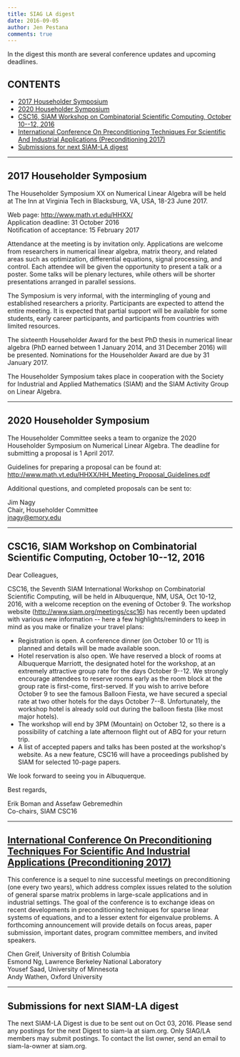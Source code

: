 ```yaml
---
title: SIAG LA digest
date: 2016-09-05
author: Jen Pestana
comments: true
---
```




In the digest this month are several conference updates and upcoming deadlines.

## CONTENTS

- [2017 Householder Symposium](#nav0)
- [2020 Householder Symposium](#nav1)
- [CSC16, SIAM Workshop on Combinatorial Scientific Computing, October 10--12, 2016](#nav2)
- [International Conference On Preconditioning Techniques For Scientific And Industrial Applications (Preconditioning 2017)](#nav3)
- [Submissions for next SIAM-LA digest](#nav4)

---------------

## <a name="nav0">2017 Householder Symposium</a>

The Householder Symposium XX on Numerical Linear Algebra will be held
at The Inn at Virginia Tech in Blacksburg, VA, USA, 18-23 June 2017.

Web page: <http://www.math.vt.edu/HHXX/>  
Application deadline: 31 October 2016  
Notification of acceptance: 15 February 2017  

Attendance at the meeting is by invitation only. Applications are
welcome from researchers in numerical linear algebra, matrix theory,
and related areas such as optimization, differential equations, signal
processing, and control. Each attendee will be given the opportunity
to present a talk or a poster. Some talks will be plenary lectures,
while others will be shorter presentations arranged in parallel
sessions.

The Symposium is very informal, with the intermingling of young and
established researchers a priority. Participants are expected to
attend the entire meeting. It is expected that partial support will be
available for some students, early career participants, and
participants from countries with limited resources.

The sixteenth Householder Award for the best PhD thesis in numerical
linear algebra (PhD earned between 1 January 2014, and 31 December
2016) will be presented. Nominations for the Householder Award are due
by 31 January 2017.

The Householder Symposium takes place in cooperation with the Society
for Industrial and Applied Mathematics (SIAM) and the SIAM Activity
Group on Linear Algebra.


---------------

## <a name="nav1">2020 Householder Symposium</a>

The Householder Committee seeks a team to organize the 2020
Householder Symposium on Numerical Linear Algebra.  The deadline for
submitting a proposal is 1 April 2017.
  
Guidelines for preparing a proposal can be found at:
<http://www.math.vt.edu/HHXX/HH_Meeting_Proposal_Guidelines.pdf>

Additional questions, and completed proposals can be sent to:

Jim Nagy  
Chair, Householder Committee  
<jnagy@emory.edu>


---------------

## <a name="nav2">CSC16, SIAM Workshop on Combinatorial Scientific Computing, October 10--12, 2016</a>


Dear Colleagues,

CSC16, the Seventh SIAM International Workshop on Combinatorial Scientific Computing, will be held in Albuquerque, NM, USA, Oct 10-12, 2016, with a welcome reception on the evening of October 9.  The workshop website (<http://www.siam.org/meetings/csc16>) has recently been updated with various new information -- here a few highlights/reminders to keep in mind as you make or finalize your travel plans: 

- Registration is open. A conference dinner (on October 10 or 11) is planned and details will be made available soon.   
- Hotel reservation is also open. We have reserved a block of rooms at Albuquerque Marriott, the designated hotel for the workshop, at an extremely attractive group rate for the days October 9--12. We strongly encourage attendees to reserve rooms early as the room block at the group rate is first-come, first-served. If you wish to arrive before October 9 to see the famous Balloon Fiesta, we have secured a special rate at two other hotels for the days October 7--8. Unfortunately, the workshop hotel is already sold out during the balloon fiesta (like most major  hotels). 
- The workshop will end by 3PM (Mountain) on October 12, so there is a possibility of catching a late afternoon flight out of ABQ for your return trip.  
- A list of accepted papers and talks has been posted at the workshop's website. As a new feature, CSC16 will have a proceedings published by SIAM for selected 10-page papers.  

We look forward to seeing you in Albuquerque.  

Best regards,  

 Erik Boman and Assefaw Gebremedhin  
 Co-chairs, SIAM CSC16  


---------------

## <a name="nav3"></a><a href="None">International Conference On Preconditioning Techniques For Scientific And Industrial Applications (Preconditioning 2017)</a>
This conference is a sequel to nine successful meetings on
preconditioning (one every two years), which address complex issues
related to the solution of general sparse matrix problems in
large-scale applications and in industrial settings. The goal of the
conference is to exchange ideas on recent developments in
preconditioning techniques for sparse linear systems of equations, and
to a lesser extent for eigenvalue problems. A forthcoming announcement
will provide details on focus areas, paper submission, important
dates, program committee members, and invited speakers.

Chen Greif, University of British Columbia  
Esmond Ng, Lawrence Berkeley National Laboratory  
Yousef Saad, University of Minnesota  
Andy Wathen, Oxford University

---------------


## <a name="nav4">Submissions for next SIAM-LA digest</a>

The next SIAM-LA Digest is due to be sent out on Oct 03, 2016.
Please send any postings for the next Digest to siam-la at siam.org. 
Only SIAG/LA members may submit postings.  To contact the list owner, 
send an email to siam-la-owner at siam.org.